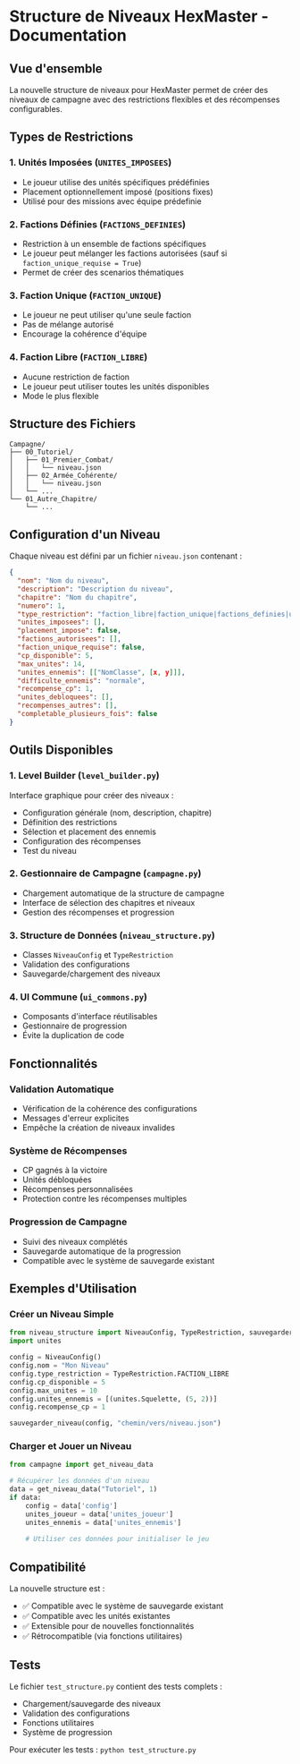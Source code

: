 # Structure de Niveaux HexMaster - Documentation

## Vue d'ensemble

La nouvelle structure de niveaux pour HexMaster permet de créer des niveaux de campagne avec des restrictions flexibles et des récompenses configurables.

## Types de Restrictions

### 1. Unités Imposées (`UNITES_IMPOSEES`)
- Le joueur utilise des unités spécifiques prédéfinies
- Placement optionnellement imposé (positions fixes)
- Utilisé pour des missions avec équipe prédefinie

### 2. Factions Définies (`FACTIONS_DEFINIES`)
- Restriction à un ensemble de factions spécifiques
- Le joueur peut mélanger les factions autorisées (sauf si `faction_unique_requise = True`)
- Permet de créer des scenarios thématiques

### 3. Faction Unique (`FACTION_UNIQUE`)
- Le joueur ne peut utiliser qu'une seule faction
- Pas de mélange autorisé
- Encourage la cohérence d'équipe

### 4. Faction Libre (`FACTION_LIBRE`)
- Aucune restriction de faction
- Le joueur peut utiliser toutes les unités disponibles
- Mode le plus flexible

## Structure des Fichiers

```
Campagne/
├── 00_Tutoriel/
│   ├── 01_Premier_Combat/
│   │   └── niveau.json
│   ├── 02_Armée_Cohérente/
│   │   └── niveau.json
│   └── ...
└── 01_Autre_Chapitre/
    └── ...
```

## Configuration d'un Niveau

Chaque niveau est défini par un fichier `niveau.json` contenant :

```json
{
  "nom": "Nom du niveau",
  "description": "Description du niveau",
  "chapitre": "Nom du chapitre",
  "numero": 1,
  "type_restriction": "faction_libre|faction_unique|factions_definies|unites_imposees",
  "unites_imposees": [],
  "placement_impose": false,
  "factions_autorisees": [],
  "faction_unique_requise": false,
  "cp_disponible": 5,
  "max_unites": 14,
  "unites_ennemis": [["NomClasse", [x, y]]],
  "difficulte_ennemis": "normale",
  "recompense_cp": 1,
  "unites_debloquees": [],
  "recompenses_autres": [],
  "completable_plusieurs_fois": false
}
```

## Outils Disponibles

### 1. Level Builder (`level_builder.py`)
Interface graphique pour créer des niveaux :
- Configuration générale (nom, description, chapitre)
- Définition des restrictions
- Sélection et placement des ennemis
- Configuration des récompenses
- Test du niveau

### 2. Gestionnaire de Campagne (`campagne.py`)
- Chargement automatique de la structure de campagne
- Interface de sélection des chapitres et niveaux
- Gestion des récompenses et progression

### 3. Structure de Données (`niveau_structure.py`)
- Classes `NiveauConfig` et `TypeRestriction`
- Validation des configurations
- Sauvegarde/chargement des niveaux

### 4. UI Commune (`ui_commons.py`)
- Composants d'interface réutilisables
- Gestionnaire de progression
- Évite la duplication de code

## Fonctionnalités

### Validation Automatique
- Vérification de la cohérence des configurations
- Messages d'erreur explicites
- Empêche la création de niveaux invalides

### Système de Récompenses
- CP gagnés à la victoire
- Unités débloquées
- Récompenses personnalisées
- Protection contre les récompenses multiples

### Progression de Campagne
- Suivi des niveaux complétés
- Sauvegarde automatique de la progression
- Compatible avec le système de sauvegarde existant

## Exemples d'Utilisation

### Créer un Niveau Simple
```python
from niveau_structure import NiveauConfig, TypeRestriction, sauvegarder_niveau
import unites

config = NiveauConfig()
config.nom = "Mon Niveau"
config.type_restriction = TypeRestriction.FACTION_LIBRE
config.cp_disponible = 5
config.max_unites = 10
config.unites_ennemis = [(unites.Squelette, (5, 2))]
config.recompense_cp = 1

sauvegarder_niveau(config, "chemin/vers/niveau.json")
```

### Charger et Jouer un Niveau
```python
from campagne import get_niveau_data

# Récupérer les données d'un niveau
data = get_niveau_data("Tutoriel", 1)
if data:
    config = data['config']
    unites_joueur = data['unites_joueur']
    unites_ennemis = data['unites_ennemis']
    
    # Utiliser ces données pour initialiser le jeu
```

## Compatibilité

La nouvelle structure est :
- ✅ Compatible avec le système de sauvegarde existant
- ✅ Compatible avec les unités existantes
- ✅ Extensible pour de nouvelles fonctionnalités
- ✅ Rétrocompatible (via fonctions utilitaires)

## Tests

Le fichier `test_structure.py` contient des tests complets :
- Chargement/sauvegarde des niveaux
- Validation des configurations
- Fonctions utilitaires
- Système de progression

Pour exécuter les tests : `python test_structure.py`
